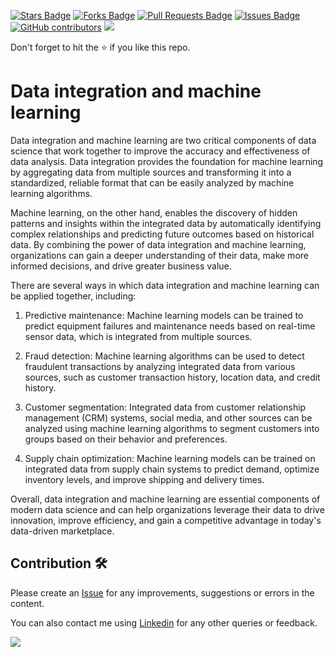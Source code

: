 <a href="https://github.com/drshahizan/special-topic-data-engineering/stargazers"><img src="https://img.shields.io/github/stars/drshahizan/special-topic-data-engineering" alt="Stars Badge"/></a>
<a href="https://github.com/drshahizan/special-topic-data-engineering/network/members"><img src="https://img.shields.io/github/forks/drshahizan/special-topic-data-engineering" alt="Forks Badge"/></a>
<a href="https://github.com/drshahizan/special-topic-data-engineering/pulls"><img src="https://img.shields.io/github/issues-pr/drshahizan/special-topic-data-engineering" alt="Pull Requests Badge"/></a>
<a href="https://github.com/drshahizan/special-topic-data-engineering/issues"><img src="https://img.shields.io/github/issues/drshahizan/special-topic-data-engineering" alt="Issues Badge"/></a>
<a href="https://github.com/drshahizan/special-topic-data-engineering/graphs/contributors"><img alt="GitHub contributors" src="https://img.shields.io/github/contributors/drshahizan/special-topic-data-engineering?color=2b9348"></a>
![](https://visitor-badge.glitch.me/badge?page_id=drshahizan/special-topic-data-engineering)

Don't forget to hit the :star: if you like this repo.

# Data integration and machine learning
Data integration and machine learning are two critical components of data science that work together to improve the accuracy and effectiveness of data analysis. Data integration provides the foundation for machine learning by aggregating data from multiple sources and transforming it into a standardized, reliable format that can be easily analyzed by machine learning algorithms.

Machine learning, on the other hand, enables the discovery of hidden patterns and insights within the integrated data by automatically identifying complex relationships and predicting future outcomes based on historical data. By combining the power of data integration and machine learning, organizations can gain a deeper understanding of their data, make more informed decisions, and drive greater business value.

There are several ways in which data integration and machine learning can be applied together, including:

1. Predictive maintenance: Machine learning models can be trained to predict equipment failures and maintenance needs based on real-time sensor data, which is integrated from multiple sources.

2. Fraud detection: Machine learning algorithms can be used to detect fraudulent transactions by analyzing integrated data from various sources, such as customer transaction history, location data, and credit history.

3. Customer segmentation: Integrated data from customer relationship management (CRM) systems, social media, and other sources can be analyzed using machine learning algorithms to segment customers into groups based on their behavior and preferences.

4. Supply chain optimization: Machine learning models can be trained on integrated data from supply chain systems to predict demand, optimize inventory levels, and improve shipping and delivery times.

Overall, data integration and machine learning are essential components of modern data science and can help organizations leverage their data to drive innovation, improve efficiency, and gain a competitive advantage in today's data-driven marketplace.

## Contribution 🛠️
Please create an [Issue](https://github.com/drshahizan/special-topic-data-engineering/issues) for any improvements, suggestions or errors in the content.

You can also contact me using [Linkedin](https://www.linkedin.com/in/drshahizan/) for any other queries or feedback.

![](https://komarev.com/ghpvc/?username=drshahizan&label=Views&color=0e75b6&style=flat)





